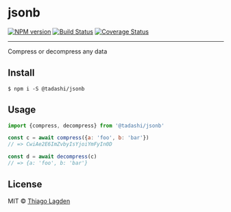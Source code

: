 # jsonb

[![NPM version][npm-img]][npm]
[![Build Status][ci-img]][ci]
[![Coverage Status][coveralls-img]][coveralls]


[npm-img]:         https://img.shields.io/npm/v/@tadashi/jsonb.svg
[npm]:             https://www.npmjs.com/package/@tadashi/jsonb
[ci-img]:          https://github.com/lagden/jsonb/actions/workflows/nodejs.yml/badge.svg
[ci]:              https://github.com/lagden/jsonb/actions/workflows/nodejs.yml
[coveralls-img]:   https://coveralls.io/repos/github/lagden/jsonb/badge.svg?branch=master
[coveralls]:       https://coveralls.io/github/lagden/jsonb?branch=master


-----

Compress or decompress any data

## Install

```
$ npm i -S @tadashi/jsonb
```


## Usage

```js
import {compress, decompress} from '@tadashi/jsonb'

const c = await compress({a: 'foo', b: 'bar'})
// => CwiAe2E6ImZvbyIsYjoiYmFyIn0D

const d = await decompress(c)
// => {a: 'foo', b: 'bar'}
```


## License

MIT © [Thiago Lagden](https://github.com/lagden)
